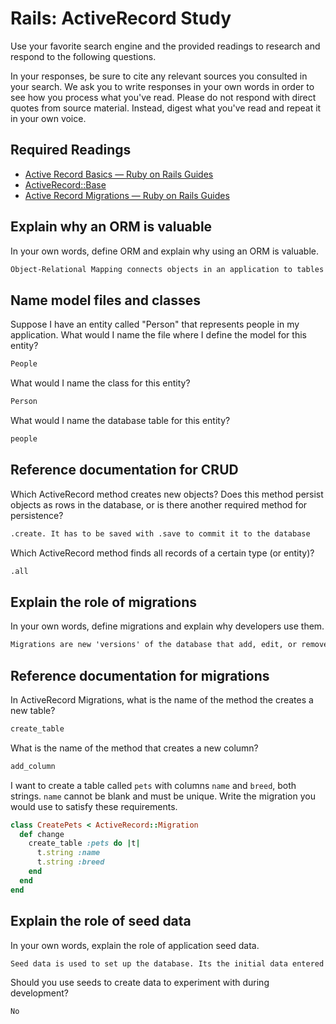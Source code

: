 # Rails: ActiveRecord Study

Use your favorite search engine and the provided readings to research and
respond to the following questions.

In your responses, be sure to cite any relevant sources you consulted in your
search. We ask you to write responses in your own words in order to see how you
process what you've read. Please do not respond with direct quotes from source
material. Instead, digest what you've read and repeat it in your own voice.

## Required Readings

-   [Active Record Basics — Ruby on Rails Guides](http://guides.rubyonrails.org/active_record_basics.html)
-   [ActiveRecord::Base](http://api.rubyonrails.org/classes/ActiveRecord/Base.html)
-   [Active Record Migrations — Ruby on Rails Guides](http://guides.rubyonrails.org/active_record_migrations.html)

## Explain why an ORM is valuable

In your own words, define ORM and explain why using an ORM is valuable.

```md
Object-Relational Mapping connects objects in an application to tables in a relational database. It allows objects to be easily modified in the app without writing SQL code directly.
```

## Name model files and classes

Suppose I have an entity called "Person" that represents people in my
application. What would I name the file where I define the model for this
entity?

```md
People
```

What would I name the class for this entity?

```md
Person
```

What would I name the database table for this entity?

```md
people
```

## Reference documentation for CRUD

Which ActiveRecord method creates new objects? Does this method persist objects
as rows in the database, or is there another required method for persistence?

```md
.create. It has to be saved with .save to commit it to the database
```

Which ActiveRecord method finds all records of a certain type (or entity)?

```md
.all
```

## Explain the role of migrations

In your own words, define migrations and explain why developers use them.

```md
Migrations are new 'versions' of the database that add, edit, or remove tables as the project develops.
```

## Reference documentation for migrations

In ActiveRecord Migrations, what is the name of the method the creates a new
table?

```md
create_table
```

What is the name of the method that creates a new column?

```md
add_column
```

I want to create a table called `pets` with columns `name` and `breed`, both
strings. `name` cannot be blank and must be unique. Write the migration you
would use to satisfy these requirements.

```ruby
class CreatePets < ActiveRecord::Migration
  def change
    create_table :pets do |t|
      t.string :name
      t.string :breed
    end
  end
end

```

## Explain the role of seed data

In your own words, explain the role of application seed data.

```md
Seed data is used to set up the database. Its the initial data entered
```

Should you use seeds to create data to experiment with during development?

```md
No
```

